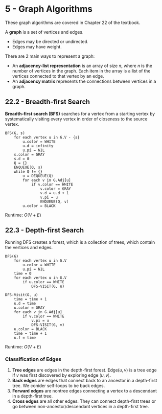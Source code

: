 # 5 - Graph Algorithms

These graph algorithms are covered in Chapter 22 of the textbook.

A **graph** is a set of vertices and edges.
- Edges may be directed or undirected.
- Edges may have weight.

There are 2 main ways to represent a graph:
- An **adjacency-list representation** is an array of size $n$, where $n$ is the number of vertices in the graph. Each item in the array is a list of the vertices connected to that vertex by an edge.
- An **adjacency matrix** represents the connections between vertices in a graph.

## 22.2 - Breadth-first Search

**Breadth-first search (BFS)** searches for a vertex from a starting vertex by systematically visiting every vertex in order of closeness to the source vertex.

```
BFS(G, s)
    for each vertex u in G.V - {s}
        u.color = WHITE
        u.d = infinity
        u.pi = NIL
    s.color = GRAY
    s.d = 0
    Q = {}
    ENQUEUE(Q, s)
    while Q != {}
        u = DEQUEUE(Q)
        for each v in G.Adj[u]
            if v.color == WHITE
                v.color = GRAY
                v.d = u.d + 1
                v.pi = u
                ENQUEUE(Q, v)
        u.color = BLACK
```

Runtime: $O(V + E)$

## 22.3 - Depth-first Search

Running DFS creates a forest, which is a collection of trees, which contain the vertices and edges.

```
DFS(G)
    for each vertex u in G.V
        u.color = WHITE
        u.pi = NIL
    time = 0
    for each vertex u in G.V
        if u.color == WHITE
            DFS-VISIT(G, u)

DFS-Visit(G, u)
    time = time + 1
    u.d = time
    u.color = GRAY
    for each v in G.Adj[u]
        if v.color == WHITE
            v.pi = u
            DFS-VISIT(G, v)
    u.color = BLACK
    time = time + 1
    u.f = time
```

Runtime: $O(V + E)$

### Classification of Edges

1. **Tree edges** are edges in the depth-first forest. $\text{Edge}(u, v)$ is a tree edge if $v$ was first discovered by exploring edge $(u, v)$.
2. **Back edges** are edges that connect back to an ancestor in a depth-first tree. We conider self-loops to be back edges.
3. **Forward edges** are nontree edges connecting a vertex to a descendant in a depth-first tree.
4. **Cross edges** are all other edges. They can connect depth-first trees or go between non-ancestor/descendant vertices in a depth-first tree.
